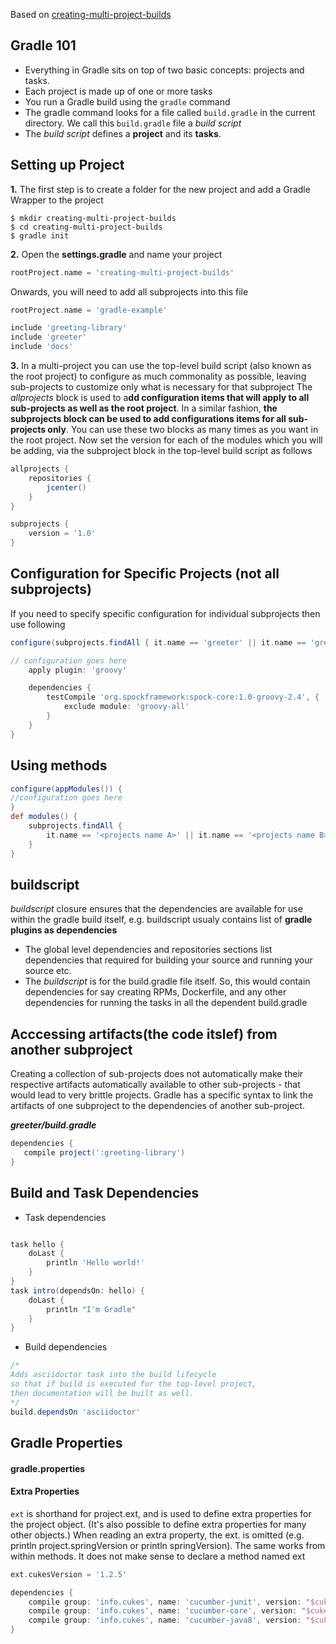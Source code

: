 Based on [creating-multi-project-builds](https://github.com/gradle-guides/creating-multi-project-builds)

## Gradle 101
* Everything in Gradle sits on top of two basic concepts: projects and tasks.
* Each project is made up of one or more tasks
* You run a Gradle build using the `gradle` command
* The gradle command looks for a file called `build.gradle` in the current directory. We call this `build.gradle` file a _build script_
* The _build script_ defines a **project** and its **tasks**.

## Setting up Project
**1.** The first step is to create a folder for the new project and add a Gradle Wrapper to the project

```
$ mkdir creating-multi-project-builds
$ cd creating-multi-project-builds
$ gradle init  
```

**2.** Open the **settings.gradle** and name your project
```groovy
rootProject.name = 'creating-multi-project-builds'
```

Onwards, you will need to add all subprojects into this file
```groovy
rootProject.name = 'gradle-example'

include 'greeting-library'
include 'greeter'
include 'docs'
```

**3.** In a multi-project you can use the top-level build script (also known as the root project) to configure as much commonality as possible, leaving sub-projects to customize only what is necessary for that subproject
The _allprojects_ block is used to a**dd configuration items that will apply to all sub-projects as well as the root project**. In a similar fashion, **the subprojects block can be used to add configurations items for all sub-projects only**. You can use these two blocks as many times as you want in the root project.
Now set the version for each of the modules which you will be adding, via the subproject block in the top-level build script as follows

```groovy
allprojects {
    repositories {
        jcenter() 
    }
}

subprojects {
    version = '1.0'
}
```

## Configuration for Specific Projects (not all subprojects)
If you need to specify specific configuration for individual subprojects then use following 

```groovy
configure(subprojects.findAll { it.name == 'greeter' || it.name == 'greeting-library' }) { 

// configuration goes here
    apply plugin: 'groovy'

    dependencies {
        testCompile 'org.spockframework:spock-core:1.0-groovy-2.4', {
            exclude module: 'groovy-all'
        }
    }
}
```

## Using methods

```groovy
configure(appModules()) {
//configuration goes here
}
def modules() {
    subprojects.findAll {
        it.name == '<projects name A>' || it.name == '<projects name B>' 
    }
}
```


## buildscript

_buildscript_ closure ensures that the dependencies are available for use within the gradle build itself, e.g. buildscript usualy contains list of **gradle plugins as dependencies**

* The global level dependencies and repositories sections list dependencies that required for building your source and running your source etc.
* The _buildscript_ is for the build.gradle file itself. So, this would contain dependencies for say creating RPMs, Dockerfile, and any other dependencies for running the tasks in all the dependent build.gradle


## Acccessing artifacts(the code itslef) from another subproject
 Creating a collection of sub-projects does not automatically make their respective artifacts automatically available to other sub-projects - that would lead to very brittle projects. Gradle has a specific syntax to link the artifacts of one subproject to the dependencies of another sub-project.
 
 **_greeter/build.gradle_**
 ```groovy
dependencies {
    compile project(':greeting-library') 
}
```

## Build and Task Dependencies
* Task dependencies
```groovy

task hello {
    doLast {
        println 'Hello world!'
    }
}
task intro(dependsOn: hello) {
    doLast {
        println "I'm Gradle"
    }
}
```

* Build dependencies

```groovy
/*
Adds asciidoctor task into the build lifecycle 
so that if build is executed for the top-level project, 
then documentation will be built as well.
*/
build.dependsOn 'asciidoctor'
```

## Gradle Properties
#### gradle.properties

#### Extra Properties
`ext` is shorthand for project.ext, and is used to define extra properties for the project object. (It's also possible to define extra properties for many other objects.) When reading an extra property, the ext. is omitted (e.g. println project.springVersion or println springVersion). The same works from within methods. It does not make sense to declare a method named ext

```groovy
ext.cukesVersion = '1.2.5'

dependencies {
    compile group: 'info.cukes', name: 'cucumber-junit', version: "$cukesVersion"
    compile group: 'info.cukes', name: 'cucumber-core', version: "$cukesVersion"
    compile group: 'info.cukes', name: 'cucumber-java8', version: "$cukesVersion"
}
```